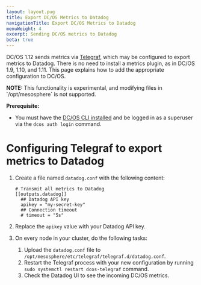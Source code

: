 ```yaml
---
layout: layout.pug
title: Export DC/OS Metrics to Datadog
navigationTitle: Export DC/OS Metrics to Datadog
menuWeight: 4
excerpt: Sending DC/OS metrics to Datadog
beta: true
---
```



DC/OS 1.12 sends metrics via [Telegraf](/1.12/overview/architecture/components/#telegraf), which may be configured to export metrics to Datadog. There is no need to install a metrics plugin, as in DC/OS 1.9, 1.10, and 1.11. This page explains how to add the appropriate configuration to DC/OS.

<p class="message--note"><strong>NOTE: </strong>This functionality is experimental, and modifying files in `/opt/mesosphere` is not supported. </p>
 

**Prerequisite:**

- You must have the [DC/OS CLI installed](/1.12/cli/install/) and be logged in as a superuser via the `dcos auth login` command.

# Configuring Telegraf to export metrics to Datadog

1. Create a file named `datadog.conf` with the following content:

    ```
    # Transmit all metrics to Datadog
    [[outputs.datadog]]
      ## Datadog API key
      apikey = "my-secret-key"
      ## Connection timeout
      # timeout = "5s"
    ```

1. Replace the `apikey` value with your Datadog API key.

1. On every node in your cluster, do the following tasks:

   1. Upload the `datadog.conf` file to `/opt/mesosphere/etc/telegraf/telegraf.d/datadog.conf`.
   1. Restart the Telegraf process with your new configuration by running `sudo systemctl restart dcos-telegraf` command.
   1. Check the Datadog UI to see the incoming DC/OS metrics. 
